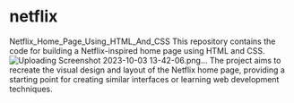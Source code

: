 # netflix
Netflix_Home_Page_Using_HTML_And_CSS
This repository contains the code for building a Netflix-inspired home page using HTML and CSS. 
![Uploading Screenshot 2023-10-03 13-42-06.png…]()
The project aims to recreate the visual design and layout of the Netflix home page, providing a starting point for creating similar interfaces or learning web development techniques.
